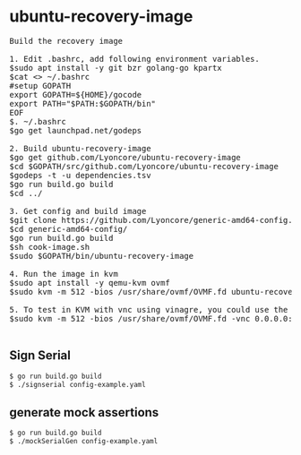 # ubuntu-recovery-image

<pre>
Build the recovery image

1. Edit .bashrc, add following environment variables.
$sudo apt install -y git bzr golang-go kpartx
$cat <<EOF >> ~/.bashrc
#setup GOPATH
export GOPATH=${HOME}/gocode
export PATH="$PATH:$GOPATH/bin"
EOF
$. ~/.bashrc
$go get launchpad.net/godeps

2. Build ubuntu-recovery-image
$go get github.com/Lyoncore/ubuntu-recovery-image
$cd $GOPATH/src/github.com/Lyoncore/ubuntu-recovery-image
$godeps -t -u dependencies.tsv
$go run build.go build
$cd ../

3. Get config and build image
$git clone https://github.com/Lyoncore/generic-amd64-config.git
$cd generic-amd64-config/
$go run build.go build
$sh cook-image.sh
$sudo $GOPATH/bin/ubuntu-recovery-image

4. Run the image in kvm
$sudo apt install -y qemu-kvm ovmf
$sudo kvm -m 512 -bios /usr/share/ovmf/OVMF.fd ubuntu-recovery.img -net nic -net user

5. To test in KVM with vnc using vinagre, you could use the following commands to start vnc on port 5901.
$sudo kvm -m 512 -bios /usr/share/ovmf/OVMF.fd -vnc 0.0.0.0:1 ubuntu-recovery.img -net nic -net user

</pre>

## Sign Serial
```bash
$ go run build.go build
$ ./signserial config-example.yaml
```
## generate mock assertions
```bash
$ go run build.go build
$ ./mockSerialGen config-example.yaml
```
